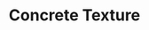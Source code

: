 ---
layout: product
title: "Concrete Texture"
price: "1300" 
desc: "Akrilna tekstura 250mL"
img_path: "/assets/img/A.MIG-2108.webp"
brand: "AMMO"
available: true
special_offer: true
new: false
soon: false
cat: "080000"
subcat: "080100"
subsubcat: "080104"
sifra: "A.MIG-2108"
popular: false
---